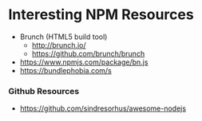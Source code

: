 
Interesting NPM Resources
====

* Brunch (HTML5 build tool)
  * http://brunch.io/
  * https://github.com/brunch/brunch
* https://www.npmjs.com/package/bn.js
* https://bundlephobia.com/s


### Github Resources
* https://github.com/sindresorhus/awesome-nodejs
